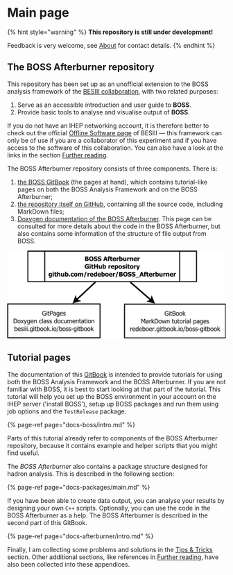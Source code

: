 # Main page

{% hint style="warning" %}
**This repository is still under development!**

Feedback is very welcome, see [About](docs-appendices/about.md) for contact details.
{% endhint %}

## The BOSS Afterburner repository

This repository has been set up as an unofficial extension to the BOSS analysis framework of the [BESIII collaboration](http://bes3.ihep.ac.cn), with two related purposes:

1. Serve as an accessible introduction and user guide to **BOSS**.
2. Provide basic tools to analyse and visualise output of **BOSS**.

If you do not have an IHEP networking account, it is therefore better to check out the official [Offline Software page](http://english.ihep.cas.cn/bes/doc/2247.html) of BESIII — this framework can only be of use if you are a collaborator of this experiment and if you have access to the software of this collaboration. You can also have a look at the links in the section [Further reading](docs-appendices/references.md).

The BOSS Afterburner repository consists of three components. There is:

1. [the BOSS GitBook](https://besiii.gitbook.io/boss-gitbook) \(the pages at hand\), which contains tutorial-like pages on both the BOSS Analysis Framework and on the BOSS Afterburner;
2. [the repository itself on GitHub](https://github.com/redeboer/BOSS_Afterburner), containing all the source code, including MarkDown files;
3. [Doxygen documentation of the BOSS Afterburner](https://redeboer.github.io/BOSS_Afterburner/). This page can be consulted for more details about the code in the BOSS Afterburner, but also contains some information of the structure of file output from BOSS.

![The tree components of the BOSS Afterburner](.gitbook/assets/boss_repository.png)

## Tutorial pages

The documentation of this [GitBook](https://besiii.gitbook.io/boss-gitbook) is intended to provide tutorials for using both the BOSS Analysis Framework and the BOSS Afterburner. If you are not familiar with BOSS, it is best to start looking at that part of the tutorial. This tutorial will help you set up the BOSS environment in your account on the IHEP server \('install BOSS'\), setup up BOSS packages and run them using job options and the `TestRelease` package.

{% page-ref page="docs-boss/intro.md" %}

Parts of this tutorial already refer to components of the BOSS Afterburner repository, because it contains example and helper scripts that you might find useful.

The _BOSS Afterburner_ also contains a package structure designed for hadron analysis. This is described in the following section:

{% page-ref page="docs-packages/main.md" %}

If you have been able to create data output, you can analyse your results by designing your own `C++` scripts. Optionally, you can use the code in the BOSS Afterburner as a help. The BOSS Afterburner is described in the second part of this GitBook.

{% page-ref page="docs-afterburner/intro.md" %}

Finally, I am collecting some problems and solutions in the [Tips & Tricks](docs-appendices/tips.md) section. Other additional sections, like references in [Further reading](docs-appendices/references.md), have also been collected into these appendices.

